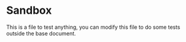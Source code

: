# Sandbox

This is a file to test anything, you can modify this file to do some tests outside the base document.
